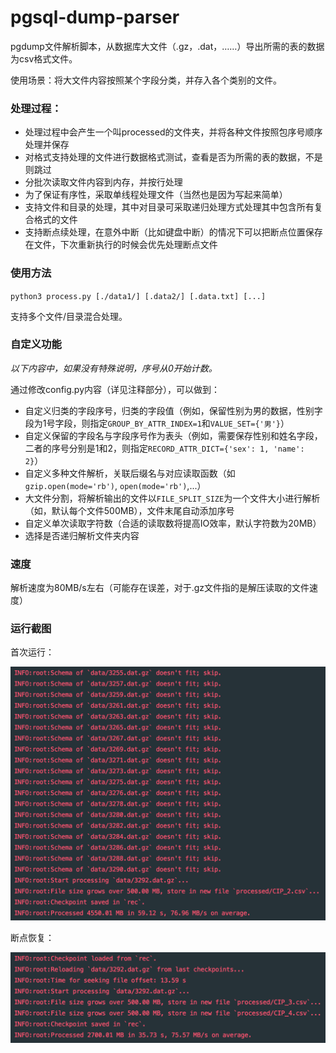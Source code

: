 # pgsql-dump-parser

pgdump文件解析脚本，从数据库大文件（.gz，.dat，……）导出所需的表的数据为csv格式文件。

使用场景：将大文件内容按照某个字段分类，并存入各个类别的文件。

### 处理过程：

- 处理过程中会产生一个叫processed的文件夹，并将各种文件按照包序号顺序处理并保存
- 对格式支持处理的文件进行数据格式测试，查看是否为所需的表的数据，不是则跳过
- 分批次读取文件内容到内存，并按行处理
- 为了保证有序性，采取单线程处理文件（当然也是因为写起来简单）
- 支持文件和目录的处理，其中对目录可采取递归处理方式处理其中包含所有复合格式的文件
- 支持断点续处理，在意外中断（比如键盘中断）的情况下可以把断点位置保存在文件，下次重新执行的时候会优先处理断点文件

### 使用方法

`python3 process.py [./data1/] [.data2/] [.data.txt] [...]`

支持多个文件/目录混合处理。

### 自定义功能

*以下内容中，如果没有特殊说明，序号从0开始计数。*

通过修改config.py内容（详见注释部分），可以做到：

- 自定义归类的字段序号，归类的字段值（例如，保留性别为男的数据，性别字段为1号字段，则指定`GROUP_BY_ATTR_INDEX=1`和`VALUE_SET={'男'}`）
- 自定义保留的字段名与字段序号作为表头（例如，需要保存性别和姓名字段，二者的序号分别是1和2，则指定`RECORD_ATTR_DICT={'sex': 1, 'name': 2}`）
- 自定义多种文件解析，关联后缀名与对应读取函数（如`gzip.open(mode='rb')`, `open(mode='rb')`,...）
- 大文件分割，将解析输出的文件以`FILE_SPLIT_SIZE`为一个文件大小进行解析（如，默认每个文件500MB），文件末尾自动添加序号
- 自定义单次读取字符数（合适的读取数将提高IO效率，默认字符数为20MB）
- 选择是否递归解析文件夹内容

### 速度

解析速度为80MB/s左右（可能存在误差，对于.gz文件指的是解压读取的文件速度）

### 运行截图

首次运行：

![](screenshots/run.png)

断点恢复：

![](screenshots/recover.png)